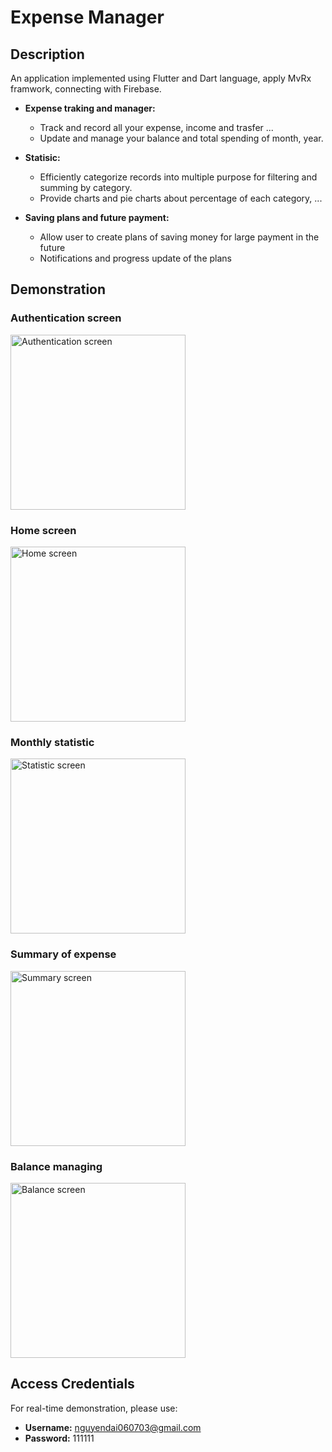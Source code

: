 # Expense Manager

## Description

An application implemented using Flutter and Dart language, apply MvRx framwork, connecting with Firebase.

- **Expense traking and manager:**
  - Track and record all your expense, income and trasfer ...
  - Update and manage your balance and total spending of month, year.

- **Statisic:**
  - Efficiently categorize records into multiple purpose for filtering and summing by category.
  - Provide charts and pie charts about percentage of each category, ...

- **Saving plans and future payment:**
  - Allow user to create plans of saving money for large payment in the future
  - Notifications and progress update of the plans

## Demonstration

### Authentication screen
<img src="https://github.com/dainn67/expense_management_2023/blob/master/demo/authen.jpg" alt="Authentication screen" width="280"/>

### Home screen
<img src="https://github.com/dainn67/expense_management_2023/blob/master/demo/summary.jpg" alt="Home screen" width="280"/>

### Monthly statistic
<img src="https://github.com/dainn67/expense_management_2023/blob/master/demo/statistic.jpg" alt="Statistic screen" width="280"/>

### Summary of expense
<img src="https://github.com/dainn67/expense_management_2023/blob/master/demo/home.jpg" alt="Summary screen" width="280"/>

### Balance managing
<img src="https://github.com/dainn67/expense_management_2023/blob/master/demo/balance.jpg" alt="Balance screen" width="280"/>


## Access Credentials

For real-time demonstration, please use:

- **Username:** nguyendai060703@gmail.com
- **Password:** 111111
